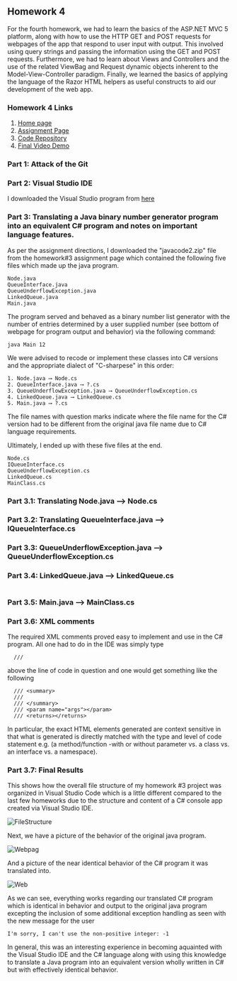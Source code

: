 ## Homework 4

For the fourth homework, we had to learn the basics of the ASP.NET MVC 5 platform, along with how to use the HTTP GET and POST requests for webpages of the app that respond to user input with output. This involved using query strings and passing the information using the GET and POST requests. Furthermore, we had to learn about Views and Controllers and the use of the related ViewBag and Request dynamic objects inherent to the Model-View-Controller paradigm. Finally, we learned the basics of applying the language of the Razor HTML helpers as useful constructs to aid our development of the web app.


### Homework 4 Links
1. [Home page](https://no-one-alone.github.io/)
2. [Assignment Page](http://www.wou.edu/~morses/classes/cs46x/assignments/HW4_1819.html)
3. [Code Repository](https://github.com/No-one-alone/no-one-alone.github.io)
4. [Final Video Demo](https://www.youtube.com/watch?v=vVG3dyfr420&feature=youtu.be)

### Part 1: Attack of the Git



### Part 2: Visual Studio IDE

I downloaded the Visual Studio program from [here](https://visualstudio.microsoft.com/vs/)

### Part 3: Translating a Java binary number generator program into an equivalent C# program and notes on important language features.

As per the assignment directions, I downloaded the "javacode2.zip" file from the homework#3 assignment page which contained the following five files which made up the java program.

```
Node.java
QueueInterface.java
QueueUnderflowException.java 
LinkedQueue.java 
Main.java
```

The program served and behaved as a binary number list generator with the number of entries determined by a user supplied number (see bottom of webpage for program output and behavior) via the following command:

```
java Main 12
```

We were advised to recode or implement these classes into C# versions and the appropriate dialect of "C-sharpese" in this order:

```
1. Node.java ⟶ Node.cs
2. QueueInterface.java ⟶ ?.cs
3. QueueUnderflowException.java ⟶ QueueUnderflowException.cs
4. LinkedQueue.java ⟶ LinkedQueue.cs
5. Main.java ⟶ ?.cs
```
The file names with question marks indicate where the file name for the C# version had to be different from the original java file name due to C# language requirements.

Ultimately, I ended up with these five files at the end.

```
Node.cs
IQueueInterface.cs
QueueUnderflowException.cs
LinkedQueue.cs
MainClass.cs
```


### Part 3.1: Translating Node.java ⟶ Node.cs



### Part 3.2: Translating QueueInterface.java ⟶ IQueueInterface.cs




### Part 3.3: QueueUnderflowException.java ⟶ QueueUnderflowException.cs



### Part 3.4: LinkedQueue.java ⟶ LinkedQueue.cs

```csharp

```

### Part 3.5: Main.java ⟶ MainClass.cs



### Part 3.6: XML comments

The required XML comments proved easy to implement and use in the C# program. All one had to do in the IDE was simply type
```
  ///
```
above the line of code in question and one would get something like the following

```
  /// <summary>
  /// 
  /// </summary>
  /// <param name="args"></param>
  /// <returns></returns>
```
In particular, the exact HTML elements generated are context sensitive in that what is generated is directly matched with the type and level of code statement e.g. (a method/function -with or without parameter vs. a class vs. an interface vs. a namespace).


### Part 3.7: Final Results

This shows how the overall file structure of my homework #3 project was organized in Visual Studio Code which is a little different compared to the last few homeworks due to the structure and content of a C# console app created via Visual Studio IDE.

![FileStructure](hw3_file_organization.PNG)

Next, we have a picture of the behavior of the original java program.

![Webpag](java_progam_behavior.PNG)

And a picture of the near identical behavior of the C# program it was translated into.

![Web](csharp_progam_behavior.PNG)

As we can see, everything works regarding our translated C# program which is identical in behavior and output to the original java program excepting the inclusion of some additional exception handling as seen with the new message for the user

```
I'm sorry, I can't use the non-positive integer: -1
```

In general, this was an interesting experience in becoming aquainted with the Visual Studio IDE and the C# language along with using this knowledge to translate a Java program into an equivalent version wholly written in C# but with effectively identical behavior.
